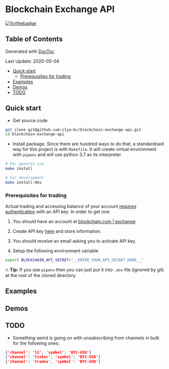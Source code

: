 # Blockchain Exchange API
[![forthebadge](https://forthebadge.com/images/badges/built-with-love.svg)](https://exchange.blockchain.com/)

<!-- START doctoc generated TOC please keep comment here to allow auto update -->
<!-- DON'T EDIT THIS SECTION, INSTEAD RE-RUN doctoc TO UPDATE -->

## Table of Contents
Generated with [DocToc](https://github.com/thlorenz/doctoc)

Last Update: 2020-05-04

- [Quick start](#quick-start)
  - [Prerequisites for trading](#prerequisites-for-trading)
- [Examples](#examples)
- [Demos](#demos)
- [TODO](#todo)

<!-- END doctoc generated TOC please keep comment here to allow auto update -->

## Quick start
-   Get source code
```bash
git clone git@github.com:ilya-bc/blockchain-exchange-api.git
cd blockchain-exchange-api
```

-   Install package. Since there are hundred ways to do that, a standardised way for this project is with `Makefile`. It will create virtual environment with `pipenv` and will use python 3.7 as its interpreter
```bash
# For general use
make install

# For development
make install-dev
```

### Prerequisites for trading
Actual trading and accessing balance of your account [requires authentication](https://exchange.blockchain.com/api/#authenticated-channels) with an API key. In order to get one:

1.  You should have an account at [blockchain.com | exchange](https://exchange.blockchain.com/)

1.  Create API key [here](https://exchange.blockchain.com/settings/api) and store information.

1.  You should receive an email asking you to activate API key.

1.  Setup the following environment variable
```bash
export BLOCKCHAIN_API_SECRET="__ENTER_YOUR_API_SECRET_HERE__"
```
:fire: **Tip:** If you use `pipenv` then you can just put it into `.env` file (ignored by git) at the root of the cloned directory

## Examples


## Demos


## TODO
-   Something weird is going on with unsubscribing from channels in bulk for the following ones:
```json
{'channel': 'l2', 'symbol': 'BTC-USD'}
{'channel': 'ticker', 'symbol': 'BTC-USD'}
{'channel': 'trades', 'symbol': 'BTC-USD'}
```
